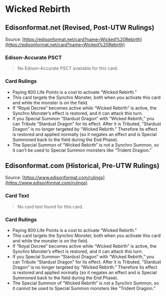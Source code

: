 # Wicked Rebirth

## Edisonformat.net (Revised, Post-UTW Rulings)

Source: [https://edisonformat.net/card?name=Wicked%20Rebirth](https://edisonformat.net/card?name=Wicked%20Rebirth)

### Edison-Accurate PSCT

> No Edison-Accurate PSCT available for this card.

### Card Rulings

*   Paying 800 Life Points is a cost to activate “Wicked Rebirth.”
*   This card targets the Synchro Monster, both when you activate this card and while the monster is on the field.
*   If “Royal Decree” becomes active while “Wicked Rebirth” is active, the Synchro Monster’s effect is restored, and it can attack this turn.
*   If you Special Summon “Stardust Dragon” with “Wicked Rebirth,” you can Tribute “Stardust Dragon” for its effect. After it is Tributed, “Stardust Dragon” is no longer targeted by “Wicked Rebirth.” Therefore its effect is restored and applied normally (so it negates an effect and is Special Summoned back to the field during the End Phase).
*   The Special Summon of “Wicked Rebirth” is not a Synchro Summon, so it can't be used to Special Summon monsters like “Trident Dragion.”


## Edisonformat.com (Historical, Pre-UTW Rulings)

Source: [https://www.edisonformat.com/rulings](https://www.edisonformat.com/rulings)

### Card Text

> No card text found for this card.

### Card Rulings

*   Paying 800 Life Points is a cost to activate “Wicked Rebirth.”
*   This card targets the Synchro Monster, both when you activate this card and while the monster is on the field.
*   If “Royal Decree” becomes active while “Wicked Rebirth” is active, the Synchro Monster’s effect is restored, and it can attack this turn.
*   If you Special Summon “Stardust Dragon” with “Wicked Rebirth,” you can Tribute “Stardust Dragon” for its effect. After it is Tributed, “Stardust Dragon” is no longer targeted by “Wicked Rebirth.” Therefore its effect is restored and applied normally (so it negates an effect and is Special Summoned back to the field during the End Phase).
*   The Special Summon of “Wicked Rebirth” is not a Synchro Summon, so it cannot be used to Special Summon monsters like “Trident Dragion.”


